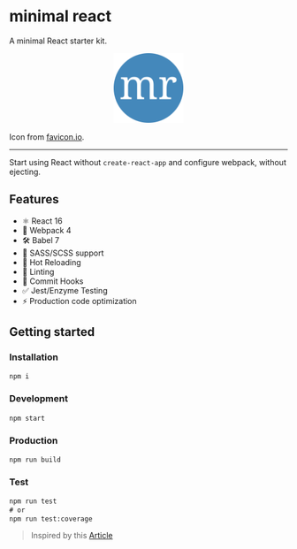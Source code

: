 # minimal react

A minimal React starter kit.

<p align="center">
    <img src="icon.png" alt="icon" width="25%" height="25%">
</p>

Icon from [favicon.io](https://favicon.io/favicon-generator/).

---

Start using React without `create-react-app` and configure webpack, without ejecting.

## Features

* ⚛ React 16
* 🚀 Webpack 4
* 🛠 Babel 7
* 🌈 SASS/SCSS support
* 🔄 Hot Reloading
* 🎨 Linting
* 🐶 Commit Hooks
* ✅ Jest/Enzyme Testing
* ⚡️ Production code optimization


## Getting started

### Installation

```
npm i
```

### Development

```
npm start
```

### Production

```
npm run build
```

### Test

```
npm run test
# or
npm run test:coverage
```

> Inspired by this [Article](https://medium.com/swlh/setup-a-minimal-react-boilerplate-with-most-features-84f51c7065d6)